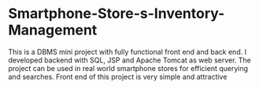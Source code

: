 # Smartphone-Store-s-Inventory-Management

This is a DBMS mini project with fully functional front end and back end. I developed backend with SQL, JSP and Apache Tomcat as web server. The project can be used in real world smartphone stores for efficient querying and searches. Front end of this project is very simple and attractive
